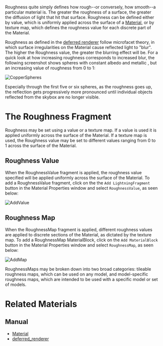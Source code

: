 Roughness quite simply defines how rough--or conversely, how smooth--a particular material is. The greater the roughness of a surface, the greater the diffusion of light that hit that surface. Roughness can be defined either by value, which is uniformly applied across the surface of a [Material](https://github.com/PlasmaEngine/PlasmaDocs/blob/master/plasma_editor_documentation/plasmamanual/graphics/materials/materials_overview.markdown), or by texture map, which defines the roughness value for each discrete part of the Material.

Roughness as defined in the [deferred renderer](https://github.com/PlasmaEngine/PlasmaDocs/blob/master/plasma_editor_documentation/plasmamanual/graphics/renderer/deferred_renderer.markdown) follow microfacet theory, in which surface irregularities on the Material cause reflected light to "blur". The higher the Roughness value, the greater the blurring effect will be. For a quick look at how increasing roughness corresponds to increased blur, the following screenshot shows spheres with constant albedo and metallic , but an increasing value of roughness from 0 to 1:



![CopperSpheres](https://media.githubusercontent.com/media/dragonCASTjosh/ZeroFiles/master/doc_files/47877.png)


Especially through the first five or six spheres, as the roughness goes up, the reflection gets progressively more pronounced until individual objects reflected from the skybox are no longer visible.

 #  The Roughness Fragment

Roughness may be set using a value or a texture map. If a value is used it is applied uniformly across the surface of the Material. If a texture map is used, the Roughness value may be set to different values ranging from 0 to 1 across the surface of the Material. 

 ##  Roughness Value

When the RoughnessValue fragment is applied, the roughness value specified will be applied uniformly across the surface of the Material. To add a RoughnessValue fragment, click on the the `Add LightningFragment` button in the Material Properties window and select `RoughnessValue`, as seen below:



![AddValue](https://media.githubusercontent.com/media/dragonCASTjosh/ZeroFiles/master/doc_files/47860.gif)


 ##  Roughness Map

When the RoughnessMap fragment is applied, different roughness values are applied to discrete sections of the Material, as dictated by the texture map. To add a RoughnessMap MaterialBlock, click on the `Add MaterialBlock` button in the Material Properties window and select `RoughnessMap`, as seen below:



![AddMap](https://media.githubusercontent.com/media/dragonCASTjosh/ZeroFiles/master/doc_files/47858.gif)


RoughnessMaps may be broken down into two broad categories: tileable roughness maps, which can be used on any model, and model-specific roughness maps, which are intended to be used with a specific model or set of models.

 # Related Materials
 ## Manual

- [Material](https://github.com/PlasmaEngine/PlasmaDocs/blob/master/plasma_editor_documentation/plasmamanual/graphics/materials/materials_overview.markdown)
- [deferred_renderer](https://github.com/PlasmaEngine/PlasmaDocs/blob/master/plasma_editor_documentation/plasmamanual/graphics/renderer/deferred_renderer.markdown)
 

 